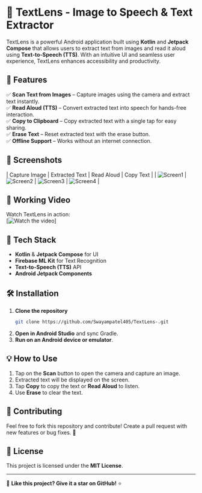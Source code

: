 # 📸 TextLens - Image to Speech & Text Extractor

TextLens is a powerful Android application built using **Kotlin** and **Jetpack Compose** that allows users to extract text from images and read it aloud using **Text-to-Speech (TTS)**. With an intuitive UI and seamless user experience, TextLens enhances accessibility and productivity.

## 🚀 Features

✅ **Scan Text from Images** – Capture images using the camera and extract text instantly.  
✅ **Read Aloud (TTS)** – Convert extracted text into speech for hands-free interaction.  
✅ **Copy to Clipboard** – Copy extracted text with a single tap for easy sharing.  
✅ **Erase Text** – Reset extracted text with the erase button.  
✅ **Offline Support** – Works without an internet connection.  

## 📱 Screenshots

| Capture Image | Extracted Text | Read Aloud | Copy Text |
| ![Screen1](app/src/main/java/com/appvantage/imagetospeech/ui/screenshots/Text_Lens_camera.jpg) | ![Screen2](app/src/main/java/com/appvantage/imagetospeech/ui/screenshots/Imagetotext_TextLens.jpg) | ![Screen3](app/src/main/java/com/appvantage/imagetospeech/ui/screenshots/ui_TextLens.jpg) | ![Screen4](app/src/main/java/com/appvantage/imagetospeech/ui/screenshots/Copy_to_clipboard_TextLens.jpg) | 

## 🎥 Working Video

Watch TextLens in action:  
[![Watch the video]((app/src/main/java/com/appvantage/imagetospeech/ui/screenshots/video_TextLens.mp4))]

## 🔧 Tech Stack

- **Kotlin** & **Jetpack Compose** for UI
- **Firebase ML Kit** for Text Recognition
- **Text-to-Speech (TTS)** API
- **Android Jetpack Components**

## 🛠 Installation

1. **Clone the repository**
   ```sh
   git clone https://github.com/Swayampatel405/TextLens-.git
   ```
2. **Open in Android Studio** and sync Gradle.
3. **Run on an Android device or emulator**.

## 💡 How to Use

1. Tap on the **Scan** button to open the camera and capture an image.
2. Extracted text will be displayed on the screen.
3. Tap **Copy** to copy the text or **Read Aloud** to listen.
4. Use **Erase** to clear the text.

## 🤝 Contributing

Feel free to fork this repository and contribute! Create a pull request with new features or bug fixes. 🎉

## 📜 License

This project is licensed under the **MIT License**.

---

🌟 **Like this project? Give it a star on GitHub!** ⭐
